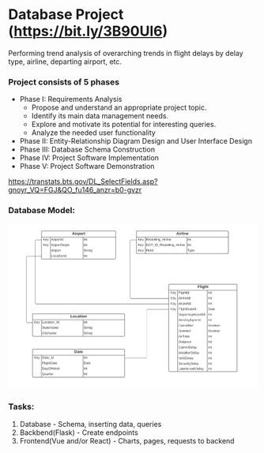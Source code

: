 # Database Project (https://bit.ly/3B90Ul6)

Performing trend analysis of overarching trends in flight delays by delay type, airline, departing airport, etc.

### Project consists of 5 phases
  - Phase I: Requirements Analysis
    - Propose and understand an appropriate project topic.
    - Identify its main data management needs.
    - Explore and motivate its potential for interesting queries.
    - Analyze the needed user functionality
  - Phase II: Entity-Relationship Diagram Design and User Interface 
    Design
  - Phase III: Database Schema Construction
  - Phase IV: Project Software Implementation
  - Phase V: Project Software Demonstration

https://transtats.bts.gov/DL_SelectFields.asp?gnoyr_VQ=FGJ&QO_fu146_anzr=b0-gvzr


### Database Model:
![Database Model](mod.png)


### Tasks:
 1. Database - Schema, inserting data, queries
 2. Backbend(Flask) - Create endpoints
 3. Frontend(Vue and/or React) - Charts, pages, requests to backend

